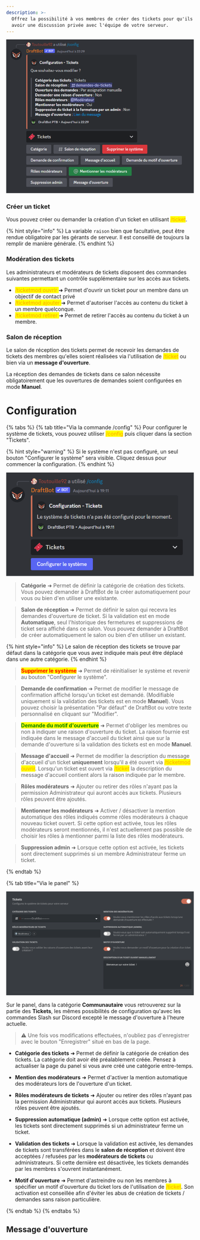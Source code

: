 ```yaml
---
description: >-
  Offrez la possibilité à vos membres de créer des tickets pour qu'ils puissent
  avoir une discussion privée avec l'équipe de votre serveur.
---
```


![Menu de configuration](../../.gitbook/assets/tickets/ticket-menu-config.png)

### Créer un ticket
Vous pouvez créer ou demander la création d'un ticket en utilisant <mark style="color:orange;">/ticket</mark>.

{% hint style="info" %}
La variable `raison` bien que facultative, peut être rendue obligatoire par les gérants de serveur. Il est conseillé de toujours la remplir de manière générale.
{% endhint %}

### Modération des tickets
Les administrateurs et modérateurs de tickets disposent des commandes suivantes permettant un contrôle supplémentaire sur les accès aux tickets.

* <mark style="color:orange;">/ticketmod ouvrir </mark> ➜ Permet d'ouvrir un ticket pour un membre dans un objectif de contact privé
* <mark style="color:orange;">/ticketmod ajouter </mark> ➜ Permet d'autoriser l'accès au contenu du ticket à un membre quelconque.
* <mark style="color:orange;">/ticketmod retirer </mark> ➜ Permet de retirer l'accès au contenu du ticket à un membre.

### Salon de réception
Le salon de réception des tickets permet de recevoir les demandes de tickets des membres qu'elles soient réalisées via l'utilisation de <mark style="color:orange;">/ticket</mark> ou bien via un **message d'ouverture**.

La réception des demandes de tickets dans ce salon nécessite obligatoirement que les ouvertures de demandes soient configurées en mode **Manuel**.

# Configuration

{% tabs %}
{% tab title="Via la commande /config" %}
Pour configurer le système de tickets, vous pouvez utiliser <mark style="color:orange;">/config</mark> puis cliquer dans la section "Tickets".

{% hint style="warning" %}
Si le système n'est pas configuré, un seul bouton "Configurer le système" sera visible. Cliquez dessus pour commencer la configuration.
{% endhint %}

![Alt text](../../.gitbook/assets/tickets/Ticket-menu-no-config.png)

>**Catégorie** ➜ Permet de définir la catégorie de création des tickets. Vous pouvez demander à DraftBot de la créer automatiquement pour vous ou bien d'en utiliser une existante.

> **Salon de réception** ➜ Permet de définir le salon qui recevra les demandes d'ouverture de ticket. Si la validation est en mode **Automatique**, seul l'historique des fermetures et suppressions de ticket sera affiché dans ce salon. Vous pouvez demander à DraftBot de créer automatiquement le salon ou bien d'en utiliser un existant.

{% hint style="info" %}
Le salon de réception des tickets se trouve par défaut dans la catégorie que vous avez indiquée mais peut être déplacé dans une autre catégorie.
{% endhint %}

> <mark style="color:red;">**Supprimer le système**</mark> ➜ Permet de réinitialiser le système et revenir au bouton "Configurer le système".

> **Demande de confirmation** ➜ Permet de modifier le message de confirmation affiché lorsqu'un ticket est demandé. (Modifiable uniquement si la validation des tickets est en mode **Manuel**). Vous pouvez choisir la présentation "Par défaut" de DraftBot ou votre texte personnalisé en cliquant sur "Modifier".

> <mark style="color:green;">**Demande du motif d'ouverture**</mark> ➜ Permet d'obliger les membres ou non à indiquer une raison d'ouverture du ticket. La raison fournie est indiquée dans le message d'accueil du ticket ainsi que sur la demande d'ouverture si la validation des tickets est en mode **Manuel**.

> **Message d'accueil** ➜ Permet de modifier la description du message d'accueil d'un ticket **uniquement** lorsqu'il a été ouvert via <mark style="color:orange;">/ticketmod ouvrir</mark>. Lorsqu'un ticket est ouvert via <mark style="color:orange;">/ticket</mark> la description du message d'accueil contient alors la raison indiquée par le membre.

> **Rôles modérateurs** ➜ Ajouter ou retirer des rôles n'ayant pas la permission Administrateur qui auront accès aux tickets. Plusieurs rôles peuvent être ajoutés.

> **Mentionner les modérateurs** ➜ Activer / désactiver la mention automatique des rôles indiqués comme rôles modérateurs à chaque nouveau ticket ouvert. Si cette option est activée, tous les rôles modérateurs seront mentionnés, il n'est actuellement pas possible de choisir les rôles à mentionner parmi la liste des rôles modérateurs.

> **Suppression admin** ➜ Lorsque cette option est activée, les tickets sont directement supprimés si un membre Administrateur ferme un ticket.


{% endtab %}

{% tab title="Via le panel" %}

![Alt text](../../.gitbook/assets/tickets/Ticket-panel-config.png)

Sur le panel, dans la catégorie **Communautaire** vous retrouverez sur la partie des **Tickets**, les mêmes possibilités de configuration qu'avec les commandes Slash sur Discord excepté le message d'ouverture à l'heure actuelle.

> ⚠️ Une fois vos modifications effectuées, n'oubliez pas d'enregistrer avec le bouton "Enregistrer" situé en bas de la page.


* **Catégorie des tickets** ➜ Permet de définir la catégorie de création des tickets. La catégorie doit avoir été préalablement créée. Pensez à actualiser la page du panel si vous avre créé une catégorie entre-temps.

* **Mention des modérateurs** ➜ Permet d'activer la mention automatique des modérateurs lors de l'ouverture d'un ticket.

* **Rôles modérateurs de tickets** ➜ Ajouter ou retirer des rôles n'ayant pas la permission Administrateur qui auront accès aux tickets. Plusieurs rôles peuvent être ajoutés.

* **Suppression automatique (admin)** ➜ Lorsque cette option est activée, les tickets sont directement supprimés si un administrateur ferme un ticket.

* **Validation des tickets** ➜ Lorsque la validation est activée, les demandes de tickets sont transférées dans le **salon de réception** et doivent être acceptées / refusées par les **modérateurs de tickets** ou administrateurs.
Si cette dernière est désactivée, les tickets demandés par les membres s'ouvrent instantanément.

* **Motif d'ouverture** ➜ Permet d'astreindre ou non les membres à spécifier un motif d'ouverture du ticket lors de l'utilisation de <mark style="color:orange;">/ticket</mark>. Son activation est conseillée afin d'éviter les abus de création de tickets / demandes sans raison particulière.

{% endtab %}
{% endtabs %}

## Message d'ouverture
